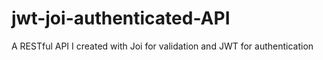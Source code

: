 # jwt-joi-authenticated-API
A RESTful API I created with Joi for validation and JWT for authentication
